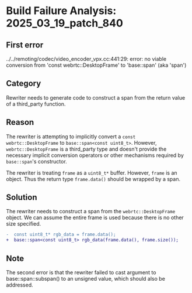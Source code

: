 # Build Failure Analysis: 2025_03_19_patch_840

## First error

../../remoting/codec/video_encoder_vpx.cc:441:29: error: no viable conversion from 'const webrtc::DesktopFrame' to 'base::span<const uint8_t>' (aka 'span<const unsigned char>')

## Category
Rewriter needs to generate code to construct a span from the return value of a third_party function.

## Reason
The rewriter is attempting to implicitly convert a `const webrtc::DesktopFrame` to `base::span<const uint8_t>`. However, `webrtc::DesktopFrame` is a third_party type and doesn't provide the necessary implicit conversion operators or other mechanisms required by `base::span`'s constructor.

The rewriter is treating `frame` as a `uint8_t*` buffer. However, `frame` is an object. Thus the return type `frame.data()` should be wrapped by a span.

## Solution
The rewriter needs to construct a span from the `webrtc::DesktopFrame` object. We can assume the entire frame is used because there is no other size specified.

```diff
-  const uint8_t* rgb_data = frame.data();
+  base::span<const uint8_t> rgb_data(frame.data(), frame.size());
```

## Note
The second error is that the rewriter failed to cast argument to base::span::subspan() to an unsigned value, which should also be addressed.